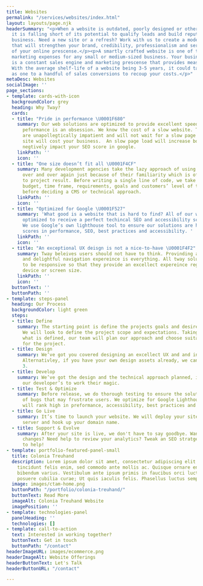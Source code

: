 ```yaml
---
title: Websites
permalink: "/services/websites/index.html"
layout: layouts/page.njk
headerSummary: "<p>When a website is outdated, poorly designed or otherwise frustrating,
  it is falling short of its potential to qualify leads and build reputation for your
  business. Need a new site or a refresh? Work with us to create a modern website
  that will strengthen your brand, credibility, professionalism and serve as a hub
  of your online prescense.</p><p>A smartly crafted website is one of the most important
  marketing expenses for any small or medium-sized business. Your business’ website
  is a constant sales engine and marketing prescense that provides measurable ROI.
  With the average shelf-life of a website being 3-5 years, it could take as little
  as one to a handful of sales conversions to recoup your costs.</p>"
metaDesc: Websites
socialImage: ''
page_sections:
- template: cards-with-icon
  backgroundColor: grey
  heading: Why Tway?
  cards:
  - title: "Pride in performance \U0001F680"
    summary: Our web solutions are optimized to provide excellent speed. For our devs,
      peformance is an obsession. We know the cost of a slow website. Today's user's
      are unapollegtically impatient and will not wait for a slow page load. A slow
      site will cost your business.  An slow page load will increase bounce rate and
      negtively impact your SEO score in google.
    linkPath: ''
    icon: ''
  - title: "One size doesn’t fit all \U0001F4CF"
    summary: Many development agencies take the lazy approach of using the same technologies
      over and over again just because of their familiarity which is ofen a determint
      to project result. Before writing a single line of code, we take into consideration
      budget, time frame, requirements, goals and customers’ level of technical profiency
      before deciding a CMS or technical approach.
    linkPath: ''
    icon: ''
  - title: "Optimized for Google \U0001F527"
    summary: 'What good is a website that is hard to find? All of our websites are
      optimized to receive a perfect techincal SEO and accessibility score from Google.
      We use Google’s own lighthouse tool to ensure our solutions are high ranking
      scores in performance, SEO, best practices and accessibility. '
    linkPath: ''
    icon: ''
  - title: "An exceptional UX deisgn is not a nice-to-have \U0001F4F2"
    summary: Tway beleives users should not have to think. Provinding an intutive
      and delightful navigation expereince is everything. All tway solutions are designed
      to be responsive so that they provide an excellect expereince regardless of
      device or screen size.
    linkPath: ''
    icon: ''
  buttonText: ''
  buttonPath: ''
- template: steps-panel
  heading: Our Process
  backgroundColor: light green
  steps:
  - title: Define
    summary: The starting point is define the projects goals and desired outcomes.
      We will look to define the project scope and expectations. Taking into cosideration
      what is defined, our team will plan our approach and choose suitable technologies
      for the project.
  - title: Design
    summary: We’ve got you covered designing an excellect UX and and intuitive UI.
      Alternativley, if you have your own design assets already, we can skip to step
      3.
  - title: Develop
    summary: We’ve got the design and the technical approach planned, it’s time for
      our developer’s to work their magic.
  - title: Test & Optimize
    summary: Before release, we do thorough testing to ensure the solution is free
      of bugs that may frustrate users. We optimize for Google Lighthouse so the website
      will rank high in preformance, accessibility, best practices and SEO.
  - title: Go Live
    summary: It’s time to launch your website. We will deploy your site to the live
      server and hook up your domain name.
  - title: Support & Evolve
    summary: After your site is live, we don't have to say goodbye. Want to make some
      changes? Need help to review your analytics? Tweak an SEO stratgey? We are here
      to help!
- template: portfolio-featured-panel-small
  title: Colonia Treuhand
  description: Lorem ipsum dolor sit amet, consectetur adipiscing elit. Pellentesque
    tincidunt felis enim, sed commodo ante mollis ac. Quisque ornare enim nec urna
    bibendum varius. Vestibulum ante ipsum primis in faucibus orci luctus et ultrices
    posuere cubilia curae; Ut quis iaculis felis. Phasellus luctus semper velit.
  image: images/ctam-home.png
  buttonPath: "/portfolio/colonia-treuhand/"
  buttonText: Read More
  imageAlt: Colonia Treuhand Website
  imagePosition: ''
- template: technologies-panel
  panelHeading: ''
  technologies: []
- template: call-to-action
  text: Interested in working together?
  buttonText: Get in touch
  buttonPath: "/contact"
headerImageURL: images/ecommerce.png
headerImageAlt: Website Offerings
headerButtonText: Let's Talk
headerButtonURL: "/contact"

---
```

